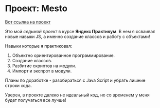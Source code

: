 # Проект: Mesto

[Вот ссылка на проект](https://maxmitya.github.io/mesto/Index.html)

Это мой _седьмой проект_ в курсе **Яндекс Практикум**.
В нем я осваивал новые навыки JS, а именно создание классов и работу с объектами!

Навыки которые я практиковал:

1. Объектно ориентированное программирование.
2. Создание классов.
3. Разбитие скриптов на модули.
4. Импорт и экспрот в модули.

Планы по доработке - разобираться с Java Script и убрать лишние строки кода.

Уверен, в проекте далеко не идеальный код, но со временем у меня будет получаться все лучше!

